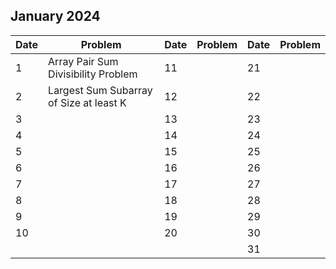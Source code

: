 ## January 2024

| Date | Problem                                 | Date | Problem | Date | Problem |
| ---- | --------------------------------------- | ---- | ------- | ---- | ------- |
| 1    | Array Pair Sum Divisibility Problem     | 11   |         | 21   |         |
| 2    | Largest Sum Subarray of Size at least K | 12   |         | 22   |         |
| 3    |                                         | 13   |         | 23   |         |
| 4    |                                         | 14   |         | 24   |         |
| 5    |                                         | 15   |         | 25   |         |
| 6    |                                         | 16   |         | 26   |         |
| 7    |                                         | 17   |         | 27   |         |
| 8    |                                         | 18   |         | 28   |         |
| 9    |                                         | 19   |         | 29   |         |
| 10   |                                         | 20   |         | 30   |         |
|      |                                         |      |         | 31   |         |
